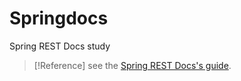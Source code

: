 # Springdocs

Spring REST Docs study

>[!Reference]
> see the [Spring REST Docs's guide](https://docs.spring.io/spring-restdocs/docs/current/reference/htmlsingle/).